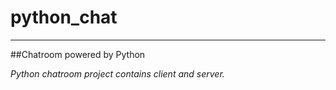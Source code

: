 # python_chat
---
##Chatroom powered by Python


*Python chatroom project contains client and server.*
